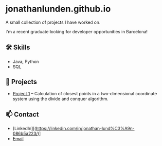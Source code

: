# jonathanlunden.github.io
A small collection of projects I have worked on.

I'm a recent graduate looking for developer opportunities in Barcelona!

## 🛠️ Skills
- Java, Python
- SQL

## 📂 Projects
- [Project 1](https://github.com/jonathanlunden/closestpoints) – Calculation of closest points in a two-dimensional coordinate system using the divide and conquer algorithm.

## 📫 Contact
- [LinkedIn][(https://linkedin.com/in/jonathan-lund%C3%A9n-086b5a223/)]
- [Email](mailto:jonathanlunden1@gmail.com)

